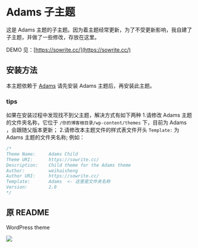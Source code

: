 # Adams 子主题

这是 Adams 主题的子主题。因为着主题经常更新，为了不受更新影响，我自建了子主题，并做了一些修改，存放在这里。

DEMO 见：[https://sowrite.cc/](https://sowrite.cc/)

## 安装方法
本主题依赖于 [Adams](https://biji.io/2017/4905.html)
请先安装 Adams 主题后，再安装此主题。

### tips
如果在安装过程中发现找不到父主题，解决方式有如下两种
1.请修改 Adams 主题的文件夹名称，它位于 `/你的博客根目录/wp-content/themes` 下，目前为 Adams ，会跟随父版本更新；
2.请修改本主题文件的样式表文件开头 `Template:` 为 Adams 主题的文件夹名称;
例如：

```css
/*
Theme Name:     Adams Child
Theme URI:      https://sowrite.cc/
Description:    Child theme for the Adams theme 
Author:         weihaisheng
Author URI:     https://sowrite.cc/
Template:       Adams  <- 这里是文件夹名称
Version:        2.0
*/
```


## 原 README

WordPress theme

![](https://ws3.sinaimg.cn/large/006tKfTcgy1fgrd9wym5xj31950qwacw.jpg)
